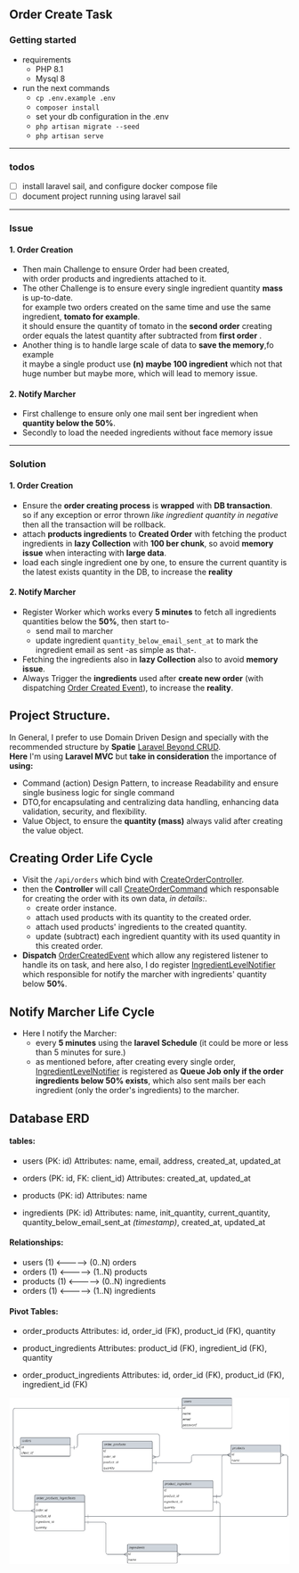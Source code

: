 ## Order Create Task

### Getting started
- requirements
  - PHP 8.1
  - Mysql 8
- run the next commands
  - ``cp .env.example .env`` 
  - ``composer install``
  - set your db configuration in the .env
  - ``php artisan migrate --seed``
  - ``php artisan serve``
---
### todos 
- [ ] install laravel sail, and configure docker compose file
- [ ] document project running using laravel sail
---
### Issue
#### 1.  Order Creation
 - Then main Challenge to ensure Order had been created, <br/> with order products and ingredients attached to it.
 - The other Challenge is to ensure every single ingredient quantity **mass** is up-to-date. <br/> for example two orders created on the same time and use the same ingredient, **tomato for example**. <br/> it should ensure the quantity of tomato in the **second order** creating order equals the latest quantity after subtracted from **first order** .
 - Another thing is to handle large scale of data to **save the memory**,fo example <br/> it maybe a single product use **(n) maybe 100 ingredient** which not that huge number but maybe more, which will lead to memory issue.
#### 2. Notify Marcher
- First challenge to ensure only one mail sent ber ingredient when **quantity below the 50%**.
- Secondly to load the needed ingredients without face memory issue
---
### Solution
#### 1.  Order Creation
-  Ensure the **order creating process** is **wrapped** with **DB transaction**. <br/> so if any exception or error thrown _like ingredient quantity in negative_ then all the transaction will be rollback.
-  attach **products ingredients** to **Created Order** with fetching the product ingredients in **lazy Collection** with **100 ber chunk**, so avoid **memory issue** when interacting with **large data**.
-  load each single ingredient one by one, to ensure the current quantity is the latest exists quantity in the DB, to increase the **reality**
#### 2. Notify Marcher
- Register Worker which works every **5 minutes** to fetch all ingredients quantities below the **50%**, then start to-
  - send mail to marcher
  - update ingredient `quantity_below_email_sent_at` to mark the ingredient email as sent -as simple as that-.
- Fetching the ingredients also in **lazy Collection** also to avoid **memory issue**.
- Always Trigger  the **ingredients** used after **create new order** (with dispatching [Order Created Event](app/Events/Order/OrderCreatedEvent.php)), to increase the **reality**.

## Project Structure.
In General, I prefer to use Domain Driven Design and specially with the recommended structure by **Spatie** [Laravel Beyond CRUD](https://spatie.be/products/laravel-beyond-crud).<br/>
**Here** I'm using **Laravel MVC** but **take in consideration** the importance of **using:** 
- Command (action) Design Pattern, to increase Readability and ensure single business logic for single command
- DTO,for encapsulating and centralizing data handling, enhancing data validation, security, and flexibility. 
- Value Object, to ensure the **quantity (mass)** always valid after creating the value object.

## Creating Order Life Cycle
- Visit the `/api/orders` which bind with [CreateOrderController](app/Http/Controllers/Order/CreateOrderController.php).
- then the **Controller** will call [CreateOrderCommand](app/Commands/Order/CreateOrderCommand.php) which responsable for creating the order with its own data, _in details:_.
  - create order instance.
  - attach used products with its quantity to the created order.
  - attach used products' ingredients to the created quantity.
  - update (subtract) each ingredient quantity with its used quantity in this created order.
- **Dispatch** [OrderCreatedEvent](app/Events/Order/OrderCreatedEvent.php) which allow any registered listener to handle its on task, and here also, I do register [IngredientLevelNotifier](app/Listeners/Order/IngredientLevelNotifier.php) which responsible for notify the marcher with ingredients' quantity below **50%**.

## Notify Marcher Life Cycle
- Here I notify the Marcher:
  - every **5 minutes** using the **laravel Schedule** (it could be more or less than 5 minutes for sure.)
  - as mentioned before, after creating every single order, [IngredientLevelNotifier](app/Listeners/Order/IngredientLevelNotifier.php) is registered as **Queue Job** **only if the  order ingredients below 50% exists**, which also sent mails ber each ingredient (only the order's ingredients) to the marcher.

## Database ERD
#### tables:
- users (PK: id)
  Attributes: name, email, address, created_at, updated_at

- orders (PK: id, FK: client_id)
  Attributes: created_at, updated_at

- products (PK: id)
  Attributes: name

- ingredients (PK: id)
  Attributes: name, init_quantity, current_quantity, quantity_below_email_sent_at _(timestamp)_, created_at, updated_at

#### Relationships:
- users (1) <-----> (0..N) orders
- orders (1) <-----> (1..N) products
- products (1) <-----> (0..N) ingredients
- orders (1) <-----> (1..N) ingredients

#### Pivot Tables:
- order_products
  Attributes: id, order_id (FK), product_id (FK), quantity

- product_ingredients
  Attributes: product_id (FK), ingredient_id (FK), quantity

- order_product_ingredients
  Attributes: id, order_id (FK), product_id (FK), ingredient_id (FK)

<img src="order creation erd.png" alt="J" width="1000" height="300"/>

